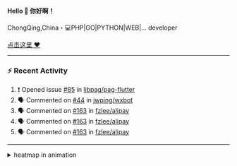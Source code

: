 
<!--
<img align="right" width="320" src="https://github-readme-stats.vercel.app/api?username=sunsgneayo&show_icons=true&text_color=24292e&bg_color=f7f4ed&hide_title=false" />
-->

#### Hello 👋 你好啊！

ChongQing,China・💻PHP|GO|PYTHON|WEB|... developer 


[点击这里 :heart:](https://github.com/sunsgneayo)


---

### :zap: Recent Activity
<!--START_SECTION:activity-->
1. ❗ Opened issue [#85](https://github.com/libpag/pag-flutter/issues/85) in [libpag/pag-flutter](https://github.com/libpag/pag-flutter)
2. 🗣 Commented on [#44](https://github.com/jwping/wxbot/issues/44#issuecomment-3047246420) in [jwping/wxbot](https://github.com/jwping/wxbot)
3. 🗣 Commented on [#163](https://github.com/fzlee/alipay/issues/163#issuecomment-2823328722) in [fzlee/alipay](https://github.com/fzlee/alipay)
4. 🗣 Commented on [#163](https://github.com/fzlee/alipay/issues/163#issuecomment-2823224977) in [fzlee/alipay](https://github.com/fzlee/alipay)
5. 🗣 Commented on [#163](https://github.com/fzlee/alipay/issues/163#issuecomment-2823219299) in [fzlee/alipay](https://github.com/fzlee/alipay)
<!--END_SECTION:activity-->

---



<details>
<summary> heatmap in animation</summary>

[![github contribution grid snake animation](https://raw.githubusercontent.com/sunsgneayo/sunsgneayo/input/github-contribution-grid-snake.svg)](https://github.com/sunsgneayo)

</details>


<!--
 <details>

  <summary>contributions in 3D</summary>

 ![](https://raw.githubusercontent.com/sunsgneayo/sunsgneayo/profile-3d-contrib/profile-green.svg#gh-light-mode-only)
  ![](https://raw.githubusercontent.com/sunsgneayo/sunsgneayo/profile-3d-contrib/profile-night-green.svg#gh-dark-mode-only)

 </details>
 </p>
-->

